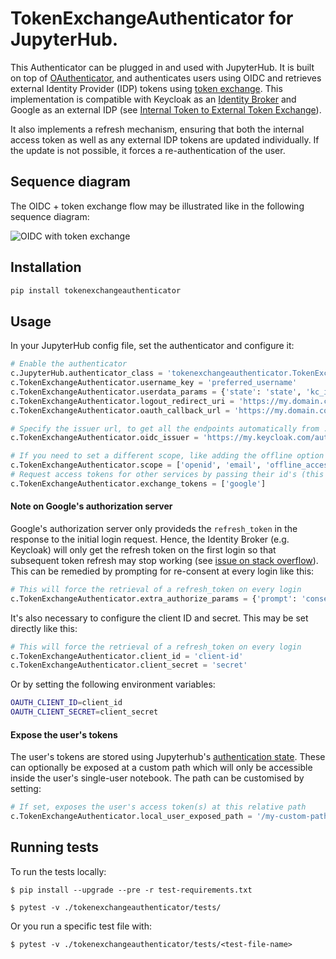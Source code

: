 # TokenExchangeAuthenticator for JupyterHub.

This Authenticator can be plugged in and used with JupyterHub. It is built on top of [OAuthenticator](https://github.com/jupyterhub/oauthenticator), and authenticates users using OIDC and retrieves external Identity Provider (IDP) tokens using [token exchange](https://www.keycloak.org/docs/latest/securing_apps/#_token-exchange). This implementation is compatible with Keycloak as an [Identity Broker](https://www.keycloak.org/docs/latest/server_admin/#_identity_broker) and Google as an external IDP (see [Internal Token to External Token Exchange](https://www.keycloak.org/docs/latest/securing_apps/#internal-token-to-external-token-exchange)). 

It also implements a refresh mechanism, ensuring that both the internal access token as well as any external IDP
tokens are updated individually. If the update is not possible, it forces a re-authentication of the user.

## Sequence diagram
The OIDC + token exchange flow may be illustrated like in the following sequence diagram:

![OIDC with token exchange](http://www.plantuml.com/plantuml/proxy?cache=no&src=https://raw.githubusercontent.com/statisticsnorway/jupyterhub-extensions/master/TokenExchangeAuthenticator/token-exchange.puml)

## Installation

```bash
pip install tokenexchangeauthenticator
```

## Usage

In your JupyterHub config file, set the authenticator and configure it:

```python
# Enable the authenticator
c.JupyterHub.authenticator_class = 'tokenexchangeauthenticator.TokenExchangeAuthenticator'
c.TokenExchangeAuthenticator.username_key = 'preferred_username'
c.TokenExchangeAuthenticator.userdata_params = {'state': 'state', 'kc_idp_hint': 'google'}
c.TokenExchangeAuthenticator.logout_redirect_uri = 'https://my.domain.com/logout'
c.TokenExchangeAuthenticator.oauth_callback_url = 'https://my.domain.com/oauth_callback'

# Specify the issuer url, to get all the endpoints automatically from .well-known/openid-configuration
c.TokenExchangeAuthenticator.oidc_issuer = 'https://my.keycloak.com/auth/realms/myrealm'

# If you need to set a different scope, like adding the offline option for longer lived refresh token
c.TokenExchangeAuthenticator.scope = ['openid', 'email', 'offline_access']
# Request access tokens for other services by passing their id's (this uses the token exchange mechanism)
c.TokenExchangeAuthenticator.exchange_tokens = ['google']
```

#### Note on Google's authorization server
Google's authorization server only provideds the `refresh_token` in the response to the initial login request.
Hence, the Identity Broker (e.g. Keycloak) will only get the refresh token on the first login so that subsequent token 
refresh may stop working (see [issue on stack overflow](https://stackoverflow.com/questions/62700314/keycloak-only-gets-google-refresh-token-on-first-login)).
This can be remedied by prompting for re-consent at every login like this:

```python
# This will force the retrieval of a refresh_token on every login
c.TokenExchangeAuthenticator.extra_authorize_params = {'prompt': 'consent'}
```

It's also necessary to configure the client ID and secret. This may be set directly like this:
```python
# This will force the retrieval of a refresh_token on every login
c.TokenExchangeAuthenticator.client_id = 'client-id'
c.TokenExchangeAuthenticator.client_secret = 'secret'
```

Or by setting the following environment
variables:

```bash
OAUTH_CLIENT_ID=client_id
OAUTH_CLIENT_SECRET=client_secret
```

#### Expose the user's tokens

The user's tokens are stored using Jupyterhub's [authentication state](https://jupyterhub.readthedocs.io/en/stable/reference/authenticators.html#authentication-state). 
These can optionally be exposed at a custom path which will only be accessible inside the user's single-user notebook. 
The path can be customised by setting:
```python
# If set, exposes the user's access token(s) at this relative path
c.TokenExchangeAuthenticator.local_user_exposed_path = '/my-custom-path/userinfo'
```

## Running tests
To run the tests locally:

```
$ pip install --upgrade --pre -r test-requirements.txt
```

```
$ pytest -v ./tokenexchangeauthenticator/tests/
```
Or you run a specific test file with:

```
$ pytest -v ./tokenexchangeauthenticator/tests/<test-file-name>
```
